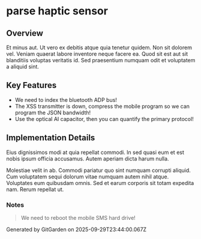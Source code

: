 # parse haptic sensor

## Overview
Et minus aut. Ut vero ex debitis atque quia tenetur quidem. Non sit dolorem vel. Veniam quaerat labore inventore neque facere ea. Quod sit est aut sit blanditiis voluptas veritatis id. Sed praesentium numquam odit et voluptatem a aliquid sint.

## Key Features
- We need to index the bluetooth ADP bus!
- The XSS transmitter is down, compress the mobile program so we can program the JSON bandwidth!
- Use the optical AI capacitor, then you can quantify the primary protocol!

## Implementation Details
Eius dignissimos modi at quia repellat commodi. In sed quasi eum et est nobis ipsum officia accusamus. Autem aperiam dicta harum nulla.
 Molestiae velit in ab. Commodi pariatur quo sint numquam corrupti aliquid. Cum voluptatem sequi dolorum vitae numquam autem nihil atque. Voluptates eum quibusdam omnis. Sed et earum corporis sit totam expedita nam. Rerum repellat ut.

### Notes
> We need to reboot the mobile SMS hard drive!

Generated by GitGarden on 2025-09-29T23:44:00.067Z